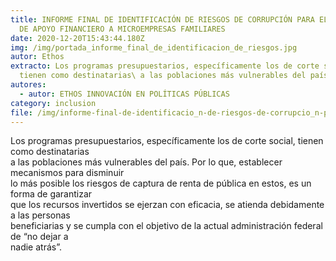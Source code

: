 ```yaml
---
title: INFORME FINAL DE IDENTIFICACIÓN DE RIESGOS DE CORRUPCIÓN PARA EL PROGRAMA
  DE APOYO FINANCIERO A MICROEMPRESAS FAMILIARES
date: 2020-12-20T15:43:44.180Z
img: /img/portada_informe_final_de_identificacion_de_riesgos.jpg
autor: Ethos
extracto: Los programas presupuestarios, específicamente los de corte social,
  tienen como destinatarias\ a las poblaciones más vulnerables del país
autores:
  - autor: ETHOS INNOVACIÓN EN POLÍTICAS PÚBLICAS
category: inclusion
file: /img/informe-final-de-identificacio_n-de-riesgos-de-corrupcio_n-para-el-programa-de-apoyo-financiero-a-microempresas-familiares-2.pdf
---
```

<!--StartFragment-->

Los programas presupuestarios, específicamente los de corte social, tienen como destinatarias\
a las poblaciones más vulnerables del país. Por lo que, establecer mecanismos para disminuir\
lo más posible los riesgos de captura de renta de pública en estos, es un forma de garantizar\
que los recursos invertidos se ejerzan con eficacia, se atienda debidamente a las personas\
beneficiarias y se cumpla con el objetivo de la actual administración federal de “no dejar a\
nadie atrás”.

<!--EndFragment-->